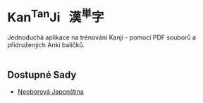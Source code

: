 
# Kan<sup>Tan</sup>Ji &nbsp; 漢<sup>単</sup>字
Jednoduchá aplikace na trénování Kanji - pomocí PDF souborů a přidružených Anki balíčků.
<br><br>


 ## Dostupné Sady 
- <a href="1.md">Neoborová Japonština</a>